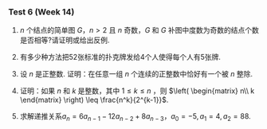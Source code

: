 ### Test 6 (Week 14)

1. $n$ 个结点的简单图 $G$，$n>2$ 且 $n$ 奇数，$G$ 和 $G$ 补图中度数为奇数的结点个数是否相等?请证明或给出反例.









2. 有多少种方法把$52$张标准的扑克牌发给$4$个人使得每个人有$5$张牌.









3. 设 $n$ 是正整数. 证明：在任意一组 $n$ 个连续的正整数中恰好有一个被 $n$ 整除.











4. 证明：如果 $n$ 和 $k$ 是整数，其中 $1 \leq k \leq n$ ，则 $\left( \begin{matrix} n\\ k \end{matrix} \right) \leq \frac{n^k}{2^{k-1}}$.











5. 求解递推关系$a_n=6a_{n-1}-12a_{n-2}+8a_{n-3}，a_0=-5,a_1=4,a_2=88$.

